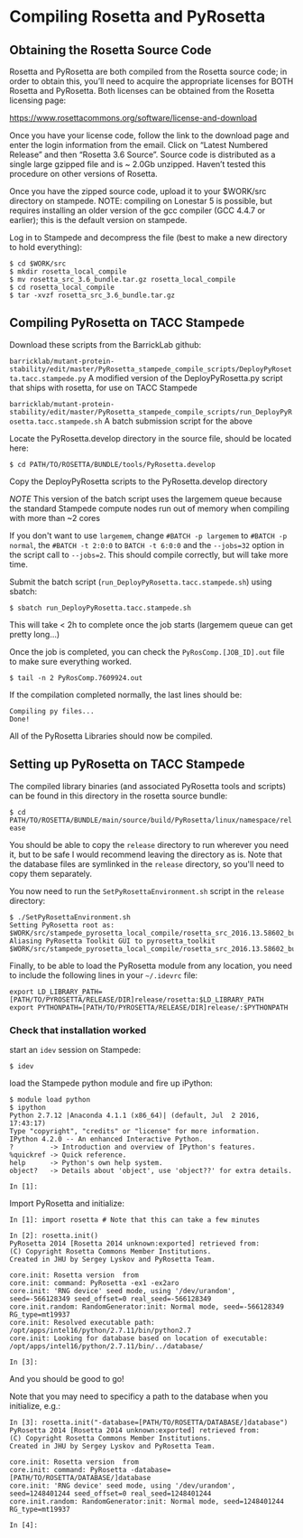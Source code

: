 # Compiling Rosetta and PyRosetta

## Obtaining the Rosetta Source Code

Rosetta and PyRosetta are both compiled from the Rosetta source code; in order to obtain this, you’ll need to acquire the appropriate licenses for BOTH Rosetta and PyRosetta.  Both licenses can be obtained from the Rosetta licensing page:

https://www.rosettacommons.org/software/license-and-download

Once you have your license code, follow the link to the download page and enter the login information from the email.  Click on “Latest Numbered Release” and then “Rosetta 3.6 Source”.  Source code is distributed as a single large gzipped file and is ~ 2.0Gb unzipped.  Haven’t tested this procedure on other versions of Rosetta.

Once you have the zipped source code, upload it to your $WORK/src directory on stampede.  NOTE: compiling on Lonestar 5 is possible, but requires installing an older version of the gcc compiler (GCC 4.4.7 or earlier); this is the default version on stampede.

Log in to Stampede and decompress the file (best to make a new directory to hold everything):

```
$ cd $WORK/src
$ mkdir rosetta_local_compile
$ mv rosetta_src_3.6_bundle.tar.gz rosetta_local_compile
$ cd rosetta_local_compile
$ tar -xvzf rosetta_src_3.6_bundle.tar.gz
```

## Compiling PyRosetta on TACC Stampede

Download these scripts from the BarrickLab github:

`barricklab/mutant-protein-stability/edit/master/PyRosetta_stampede_compile_scripts/DeployPyRosetta.tacc.stampede.py`
A modified version of the DeployPyRosetta.py script that ships with rosetta, for use on TACC Stampede

`barricklab/mutant-protein-stability/edit/master/PyRosetta_stampede_compile_scripts/run_DeployPyRosetta.tacc.stampede.sh`
A batch submission script for the above

Locate the PyRosetta.develop directory in the source file, should be located here:

`$ cd PATH/TO/ROSETTA/BUNDLE/tools/PyRosetta.develop`

Copy the DeployPyRosetta scripts to the PyRosetta.develop directory

*NOTE* This version of the batch script uses the largemem queue because the standard Stampede compute nodes run out of memory when compiling with more than ~2 cores

If you don't want to use `largemem`, change `#BATCH -p largemem` to `#BATCH -p normal`, the `#BATCH -t 2:0:0` to `BATCH -t 6:0:0` and the `--jobs=32` option in the script call to `--jobs=2`.  This should compile correctly, but will take more time.

Submit the batch script (`run_DeployPyRosetta.tacc.stampede.sh`) using sbatch:

`$ sbatch run_DeployPyRosetta.tacc.stampede.sh` 
 
This will take < 2h to complete once the job starts (largemem queue can get pretty long...)

Once the job is completed, you can check the `PyRosComp.[JOB_ID].out` file to make sure everything worked. 

`$ tail -n 2 PyRosComp.7609924.out`

If the compilation completed normally, the last lines should be:

```
Compiling py files...
Done!
```

All of the PyRosetta Libraries should now be compiled.

## Setting up PyRosetta on TACC Stampede

The compiled library binaries (and associated PyRosetta tools and scripts) can be found in this directory in the rosetta source bundle:

`$ cd PATH/TO/ROSETTA/BUNDLE/main/source/build/PyRosetta/linux/namespace/release`

You should be able to copy the `release` directory to run wherever you need it, but to be safe I would recommend leaving the directory as is.  Note that the database files are symlinked in the `release` directory, so you'll need to copy them separately.

You now need to run the `SetPyRosettaEnvironment.sh` script in the `release` directory:

```
$ ./SetPyRosettaEnvironment.sh
Setting PyRosetta root as: $WORK/src/stampede_pyrosetta_local_compile/rosetta_src_2016.13.58602_bundle/main/source/build/PyRosetta/linux/namespace/release
Aliasing PyRosetta Toolkit GUI to pyrosetta_toolkit
$WORK/src/stampede_pyrosetta_local_compile/rosetta_src_2016.13.58602_bundle/main/source/build/PyRosetta/linux/namespace/release
```

Finally, to be able to load the PyRosetta module from any location, you need to include the following lines in your `~/.idevrc` file:

```
export LD_LIBRARY_PATH=[PATH/TO/PYROSETTA/RELEASE/DIR]release/rosetta:$LD_LIBRARY_PATH
export PYTHONPATH=[PATH/TO/PYROSETTA/RELEASE/DIR]release/:$PYTHONPATH
```

### Check that installation worked

start an `idev` session on Stampede:

`$ idev`

load the Stampede python module and fire up iPython:

```
$ module load python
$ ipython
Python 2.7.12 |Anaconda 4.1.1 (x86_64)| (default, Jul  2 2016, 17:43:17)
Type "copyright", "credits" or "license" for more information.
IPython 4.2.0 -- An enhanced Interactive Python.
?         -> Introduction and overview of IPython's features.
%quickref -> Quick reference.
help      -> Python's own help system.
object?   -> Details about 'object', use 'object??' for extra details.

In [1]: 
```

Import PyRosetta and initialize:

```
In [1]: import rosetta # Note that this can take a few minutes

In [2]: rosetta.init()
PyRosetta 2014 [Rosetta 2014 unknown:exported] retrieved from: 
(C) Copyright Rosetta Commons Member Institutions.
Created in JHU by Sergey Lyskov and PyRosetta Team.

core.init: Rosetta version  from
core.init: command: PyRosetta -ex1 -ex2aro
core.init: 'RNG device' seed mode, using '/dev/urandom', seed=-566128349 seed_offset=0 real_seed=-566128349
core.init.random: RandomGenerator:init: Normal mode, seed=-566128349 RG_type=mt19937
core.init: Resolved executable path: /opt/apps/intel16/python/2.7.11/bin/python2.7
core.init: Looking for database based on location of executable: /opt/apps/intel16/python/2.7.11/bin/../database/

In [3]: 
```

And you should be good to go!

Note that you may need to specificy a path to the database when you initialize, e.g.:

```
In [3]: rosetta.init("-database=[PATH/TO/ROSETTA/DATABASE/]database")
PyRosetta 2014 [Rosetta 2014 unknown:exported] retrieved from: 
(C) Copyright Rosetta Commons Member Institutions.
Created in JHU by Sergey Lyskov and PyRosetta Team.

core.init: Rosetta version  from
core.init: command: PyRosetta -database=[PATH/TO/ROSETTA/DATABASE/]database
core.init: 'RNG device' seed mode, using '/dev/urandom', seed=1248401244 seed_offset=0 real_seed=1248401244
core.init.random: RandomGenerator:init: Normal mode, seed=1248401244 RG_type=mt19937

In [4]: 
```
